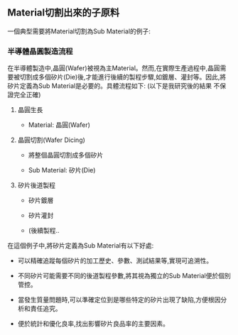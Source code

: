 ## **Material切割出來的子原料**


一個典型需要將Material切割為Sub Material的例子:
### 半導體晶圓製造流程

在半導體製造中,晶圓(Wafer)被視為主Material。然而,在實際生產過程中,晶圓需要被切割成多個矽片(Die)後,才能進行後續的製程步驟,如鍍層、灌封等。因此,將矽片定義為Sub Material是必要的。具體流程如下:  (以下是我研究後的結果 不保證完全正確)

1. 晶圓生長
	* Material: 晶圓(Wafer)

1. 晶圓切割(Wafer Dicing)
    - 將整個晶圓切割成多個矽片
      
    - Sub Material: 矽片(Die)

1. 矽片後道製程
    - 矽片鍍層
      
    - 矽片灌封
      
    - (後續製程..

在這個例子中,將矽片定義為Sub Material有以下好處:

*  可以精確追蹤每個矽片的加工歷史、參數、測試結果等,實現可追溯性。

* 不同矽片可能需要不同的後道製程參數,將其視為獨立的Sub Material便於個別管控。

* 當發生質量問題時,可以準確定位到是哪些特定的矽片出現了缺陷,方便根因分析和責任追究。

* 便於統計和優化良率,找出影響矽片良品率的主要因素。